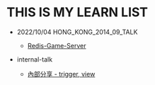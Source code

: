 # THIS IS MY LEARN LIST

- 2022/10/04 HONG_KONG_2014_09_TALK
	- [Redis-Game-Server](/Hongkong%202014-09%20talk/README.md)

- internal-talk
	- [內部分享 - trigger, view](/internal-talk/README.md)